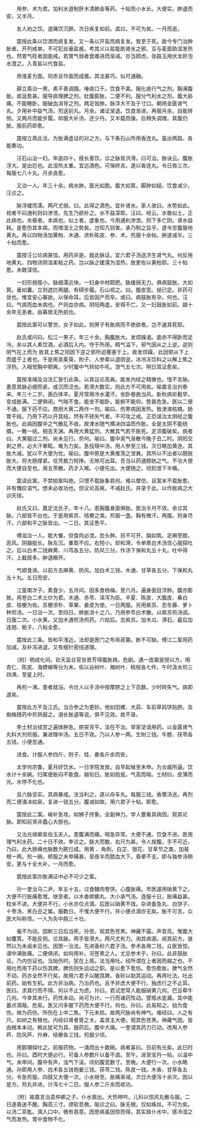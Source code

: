 <!-- { "loadSidebar": true } -->
　　用参、术为君。加利水道制肝木清肺金等药。十帖而小水长。大便实。肿退而安。又半月。

　　友人劝之饮。遂痛饮沉醉。次日疾复如前。虞曰。不可为矣。一月而逝。

　　震按此条以饮酒而病复发。又一条以开盐而病复发。皆至于死。故今专门治肿胀者。开列戒单。不可犯丝毫盐酱。考其义以盐能助肾水之邪。豆与麦面助湿发热也。然胃气旺者固能戒。若胃气弱者食难进而渐减。亦当顾虑。张路玉用伏龙肝泡水澄之。入青盐以代食盐。

　　用淮麦为面。同赤豆作面而成酱。其法甚巧。似可通融。

　　薛立斋治一男。素不善调摄。唾痰口干。饮食不美。服化痰行气之剂。胸满腹胀。痰涎愈甚。服导痰理脾之剂。肚腹膨胀。二便不利。服分气利水之剂。腹大胁痛。不能睡卧。服破血消导之剂。两足皆肿。脉浮大不及于寸口。朝用金匮肾气丸。夕用补中益气汤。煎送前丸。月余。诸证渐退。饮食渐进。再服月余。自能转侧。又两月而能步履。却服大补汤、还少丹。又半载而康。后稍失调理。其腹仍胀。服前药即愈。

　　震按立斋此法。为胀满虚证的对之方。与下条石山所用香连丸。虽出两路。各能奏功。

　　汪石山治一妇。年逾四十。瘦长善饮。诊之脉皆洪滑。曰可治。脉诀云。腹胀浮大。是出厄也。此湿热太重。宜远酒色。可保终吉。遂以香连丸。令日吞三次。每服七八十丸。月余良愈。

　　又治一人。年三十余。病水肿。面光如胞。腹大如箕。脚肿如槌。饮食减少。汪诊之。

　　脉浮缓而濡。两尺尤弱。曰。此得之酒色。宜补肾水。家人骇曰。水势如此。视者不曰通利则曰渗泄。先生乃欲补之。水不益深耶。汪曰。经云。水极似土。正此病也。水极者。本病也。似土者。虚象也。今用通利渗泄。则下多亡阴。肾水益耗。是愈伤其本病。而增湿土之势矣。岂知亢则害。承乃制之旨乎。遂令空腹服地黄丸。再以四物汤加黄柏、木通、浓朴陈皮、参、术。煎服十余帖。肿遂减半。三十帖而愈。

　　震按汪公论病甚佳。用药非是。就此脉证。宜六君子汤送济生肾气丸。何反用地黄丸、四物汤阴湿柔粘之药。岂以脉之缓濡为湿热。故更佐以黄柏耶。三十帖愈。未敢深信。

　　一妇形弱瘦小。脉细濡近快。一妇身中材颇肥。脉缓弱无力。俱病鼓胀。大如箕。垂如囊。立则遮拦两腿。有碍步履。石山视之。曰。腹皮宽。缒已定。非药可敛也。惟宜安心寡欲。以保命耳。后皆因产而卒。或曰。病鼓胀有孕。何也。汪曰。气病而血未病也。产则血亦病。阴阳两虚。安得不亡。又一妇鼓胀如前。越十余年无恙者。由寡居无所损也。

　　震按此案可以警世。女子如此。则男子有胀病而不绝欲者。岂不速其死耶。

　　赵氏或问曰。松江一男子。年三十余。胸腹胀大。发烦躁渴。面赤不得卧而足冷。余以其人素饮酒。必酒后入内。夺于所用。精气溢下。邪气因从之上逆。逆则阴气在上而为 胀其上焦之阳因下逆之邪所迫壅塞于上。故发烦躁。此因邪从下上而盛于上者也。于是用吴茱萸、附子、人参辈以退阴逆。冰冷冻饮料之以解上焦之浮热。入咽觉胸中顿爽。少时腹中气转如牛吼。泄气五七次。明日其证愈矣。

　　震按准绳及治法汇皆引此条。以其议论高爽。能发内经之精微也。惜不言脉。愚意其脉必细而紧。或沉而涩也。若滑大数实。则此方不可用矣。喻嘉言治刘泰来。年三十二岁。面白体丰。夏月常用冷水灌汗。坐卧巷曲当风。新秋病疟截早。变成胀满。二便俱闭。气喘不食。能坐不能卧。能俯不能仰。势甚危急。医以二便不通。服下药不应。商用大黄二两作一剂。喻曰。伤寒病因发热。致津液枯槁。肠胃干结。乃用下药以开其结。然有不转失气者。不可攻之戒。正恐误治太阴经之腹胀也。此病因腹中之气散乱不收。故津水随气横决四溢而作胀。全是太阴不能统摄。一散一结。相去天渊。再用大黄猛剂。大散其气若不胀死。定须腹破矣。病者曰。大黄服过二剂。尚未见行。奈何。喻曰。腹中真气渐散今晚子丑二时。阴阳交剥之界。必大汗晕眩。难为力矣。急投理中汤。用人参至三钱。次日略加黄连。其胀大减。犹以不大便为忧。喻曰。腹中原是大黄推荡之泄粪。其所以不出者以膀胱胀大。将大肠撑紧。任凭极力努挣。无隙可出耳。吾当以药通膀胱之气。不治大便而大便自至也。用五苓散。药才入喉。小便先出。大便随之。顷刻泄下半桶。

　　震读此案。不禁拍案叫绝。只恨不载脉象若何。难以摩仿。且案末不载胀愈。并有慨叹语气。想未必收功也。但议论高爽。不减赵氏。并录于此。以作胀病之大训天球。

　　赵氏又曰。嘉定沈氏子。年十八。患胸腹身面俱胀。医治半月不效。余诊其脉。六部皆不出也。于是用紫苏、桔梗之类。煎服一盏。胸有微汗。再服。则身尽汗。六部和平之脉皆出。一二日。其证悉平。

　　傅滋治一人。能大餐。但食肉必泄。忽头肿。目不可开。膈如筑。足麻至膝。恶风。阴器挺长。脉左沉。重取不应。右短小。却和滑。令单煮白术汤空心服探吐之。后以白术二钱麻黄、川芎各五分。防风三分。作汤下保和丸五十丸。吐中得汗。上截居多。肿退眼开。

　　气顺食进。以前方去麻黄、防风。加白术三钱。木通、甘草各五分。下保和丸五十丸。五日而安。

　　江篁南次子。素食少。五月间。因多食杨梅。至六月。遍身面目浮肿。腹亦膨胀。用苍白二术土炒为君。木通、赤苓、泽泻为臣。半夏、陈皮、大腹皮、桑白皮、桔梗为佐。苏梗浓朴、草果、姜皮为使。一日两服。另用紫苏、忍冬藤、萝卜种煎汤。一日浴一次。至四日。肿胀消十之八。乃用参苓白术散。以紫苏煎汤调。日服二次。小水黄。又加木通煎汤煎药。六帖后。去紫苏。加木瓜、滑石。最后加连翘、栀子。八帖全愈。

　　震按此三条。皆和平浅近。法却是医门之布帛菽粟。断不可缺。傅江二案用药加减。及补泻进退。又有细针密线道理。

　　〔附〕明成化间。钦天监台官张景芳得腹胀病。危剧。遇一庞眉叟授以方。用杏仁、陈皮、海螵蛸等分为末。佐以谷树叶、槐树叶、桃枝各七件。午时汲水煎三四沸。至星上时。

　　再煎一沸。患者就浴。令壮人以手汤中按摩脐之上下百数。少时转失气。病即退矣。

　　震按此方不及江氏。当合参之为更妙。他如田螺、大蒜、车前草捣饼贴脐。及蜘蛛随药中煎熟服之。溺长胀退等说。俱不见效。故不录。

　　李士材治钱赏之遍体肿急。脐突背平。法在不治。举家坚请用药。以金匮肾气丸料大剂煎服。兼进理中汤。五日不效。乃以人参一两。生附三钱。牛膝、茯苓各五钱。小便忽通。

　　进食。计服人参四斤。附子、桂、姜各斤余而安。

　　太学何宗鲁。夏月好饮水。一日学院发放。自早起候至未申。为炎威所逼。饮水计十余碗。归寓便胀闷不能食。越旬日。胀如抱瓮。气高而喘。士材曰。皮薄而光。水停不化也。

　　且六脉坚实。其病暴成。法当利之。遂以舟车丸。每服三钱。香薷汤送。再剂而二便涌决如泉。复进一钱五分。腹减如故。用六君子十帖。即愈。

　　震按此二案。峻补急攻。如狮子抟象。全副神力。学人要看其病因。观其论脉。即知前贤非蠹心大胆也。

　　又治光禄卿吴伯玉夫人。患腹满而痛。喘急异常。大便不通。饮食不进。医用理气利水药。二十日不效。李诊之。脉大而数。右尺为甚。令人按腹。手不可近。乃曰。此大肠痈也脉数为脓已成。用黄 、角刺、白芷、银花、甘草节之类。加葵根一两。煎一碗。顿服之未申痛甚。至夜半而脓血大下。昏晕不支。即与独参汤稍安。更与十全大补。一月而愈。

　　震按此案亦胀满证中必不可少之案。

　　孙一奎治马二尹。年五十五。过食鳗肉卷饼。心腹胀痛。市医遽用硝黄下之。大便不行胀痛愈增。继至者。以木香槟榔丸、大小承气汤。连服十日。胀痛益甚。粒米不进。大便并不行。小水亦仅点滴。后医以硝黄不效。杂进备急丸、白饼子、十枣汤、黑白丑之属。服数日。不惟大便不行。并小便点滴亦无矣。胀不可言。众医大叫称怪。一人为灸中脘三十壮。

　　毫不为动。因断三日后当死。孙至。观其色苍黑。神藏不露。声音亮。惟腹大如覆箕。不能反侧。诊其脉。两手皆滑大。两尺尤有力。询其病源。阅其前方。骇然以为未闻未见也。因思一治法。先进香砂六君子汤。参术各用二钱。众医皆惊。谓中满胀痛。二便俱闭。如何用补。况苍黑之人。尤忌参术乎。孙曰。此非鼓胀证。乃内伤证也。当始伤时。犹在上鬲。法当用吐。经所谓在上者因而越之也。不用吐而用下药以伤其脾。脾伤则失运动之职。是以愈下愈伤。愈伤愈胀。脾气全然不动。药亦全然不行矣。故用六君子以醒其脾。香砂以助其运动。再用吐法。吐出前药。始有生机。此方非治病。乃治药也。且予非虑大便不行。独虑行之不止耳。医曰。求其行而不得。何以不止为虑。孙曰。君试思常人能服硝黄几何。巴豆牵牛几何。今幸其未行。药性未动。尚可为计。一行而诸药性动。譬瓶水底漏。其中能蓄点滴哉。危矣。医又问多服下药而大便不行。何也。孙曰。此易知之。始为食伤。继为药伤。所伤在上中二焦。下元未损。故两尺脉尚有神气。难经曰。人之有尺。如树之有根也。内经曰肾者胃之关。盖肾主大便。观其色苍黑。神藏气固。皆由根本未动。赖此犹可为耳。服药后。腹中大痛。一奎谓其药力已动。改用人参芦、防风芦、升麻、桔梗各三钱。煎服少顷。

　　用鹅翎探吐之。前服药物。一涌而出十数碗。病者喜曰。目前有光矣。此巳时也。孙曰。酉时大便必行。可备人参数斤以备不虞。至午。进至宝丹一帖。以温中气。未申间。腹中有声。浊气下滚。顷刻腹宽数寸。至晚。大便行一次。小水略通。孙即用人参、白术各五钱炮姜三钱。茯苓二钱。陈皮一钱。木香、甘草各五分。令急煎服。四鼓又大便一次。小水继至。胀痛渐减。次日大便泻十余次。因以是方。煎丸并进。计泻七十二日。服人参二斤余而收功。

　　〔附〕喻嘉言治袁仲卿之子。仆水救出。大热呻吟。儿科以惊风丸散与服。二日遂昏迷不醒。胸高三寸。颈软息微。喻诊之曰。脉无根。仅如蛛丝。不可为矣。以汤二茶匙。滴入口中。微有吞意。因思病虽因惊而得。其实跌仆水中。感冷湿之气而发热。胃中食物不化。

